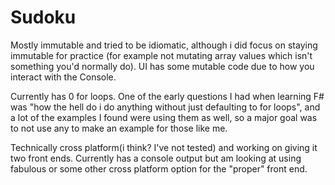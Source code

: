 # Sudoku
Mostly immutable and tried to be idiomatic, although i did focus on staying immutable for practice (for example not mutating array values which isn't something you'd normally do).  UI has some mutable code due to how you interact with the Console. 

Currently has 0 for loops. One of the early questions I had when learning F# was "how the hell do i do anything without just defaulting to for loops", and a lot of the examples I found were using them as well, so a major goal was to not use any to make an example for those like me.

Technically cross platform(i think?  I've not tested) and working on giving it two front ends. Currently has a console output but am looking at using fabulous or some other cross platform option for the "proper" front end.
